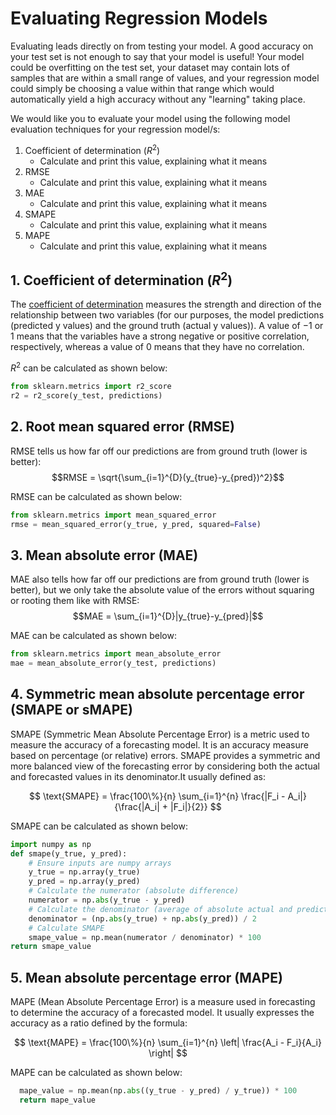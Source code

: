 # Evaluating Regression Models

Evaluating leads directly on from testing your model. A good accuracy on your test set is not enough to say that your model is useful! Your model could be overfitting on the test set, your dataset may contain lots of samples that are within a small range of values, and your regression model could simply be choosing a value within that range which would automatically yield a high accuracy without any "learning" taking place.

We would like you to evaluate your model using the following model evaluation techniques for your regression model/s:

1. Coefficient of determination ($R^{2}$)
    - Calculate and print this value, explaining what it means
2. RMSE
    - Calculate and print this value, explaining what it means
3. MAE
    - Calculate and print this value, explaining what it means
4. SMAPE
   - Calculate and print this value, explaining what it means
5. MAPE
   - Calculate and print this value, explaining what it means
    

## 1. Coefficient of determination ($R^{2}$)

The [coefficient of determination](https://en.wikipedia.org/wiki/Coefficient_of_determination) measures the strength and direction of the relationship between two variables (for our purposes, the model predictions (predicted y values) and the ground truth (actual y values)). A value of $-1$ or $1$ means that the variables have a strong negative or positive correlation, respectively, whereas a value of $0$ means that they have no correlation.

$R^{2}$ can be calculated as shown below:
```python
from sklearn.metrics import r2_score
r2 = r2_score(y_test, predictions)
```

## 2. Root mean squared error (RMSE)

RMSE tells us how far off our predictions are from ground truth (lower is better):
$$RMSE = \sqrt{\sum_{i=1}^{D}(y_{true}-y_{pred})^2}$$

RMSE can be calculated as shown below:
```python
from sklearn.metrics import mean_squared_error
rmse = mean_squared_error(y_true, y_pred, squared=False)
```

## 3. Mean absolute error (MAE)

MAE also tells how far off our predictions are from ground truth (lower is better), but we only take the absolute value of the errors without squaring or rooting them like with RMSE:
$$MAE = \sum_{i=1}^{D}|y_{true}-y_{pred}|$$

MAE can be calculated as shown below:
```python
from sklearn.metrics import mean_absolute_error
mae = mean_absolute_error(y_test, predictions)
```


## 4. Symmetric mean absolute percentage error (SMAPE or sMAPE)

SMAPE (Symmetric Mean Absolute Percentage Error) is a metric used to measure the accuracy of a forecasting model. It is an accuracy measure based on percentage (or relative) errors. SMAPE provides a symmetric and more balanced view of the forecasting error by considering both the actual and forecasted values in its denominator.It usually defined as:

$$
\text{SMAPE} = \frac{100\%}{n} \sum_{i=1}^{n} \frac{|F_i - A_i|}{\frac{|A_i| + |F_i|}{2}}
$$

SMAPE can be calculated as shown below:
```python
import numpy as np
def smape(y_true, y_pred):
    # Ensure inputs are numpy arrays
    y_true = np.array(y_true)
    y_pred = np.array(y_pred)
    # Calculate the numerator (absolute difference)
    numerator = np.abs(y_true - y_pred)
    # Calculate the denominator (average of absolute actual and predicted values)
    denominator = (np.abs(y_true) + np.abs(y_pred)) / 2
    # Calculate SMAPE
    smape_value = np.mean(numerator / denominator) * 100
return smape_value
```


## 5. Mean absolute percentage error (MAPE)
MAPE (Mean Absolute Percentage Error) is a measure used in forecasting to determine the accuracy of a forecasted model. It usually expresses the accuracy as a ratio defined by the formula:

$$
\text{MAPE} = \frac{100\%}{n} \sum_{i=1}^{n} \left| \frac{A_i - F_i}{A_i} \right|
$$

MAPE can be calculated as shown below:
```python
  mape_value = np.mean(np.abs((y_true - y_pred) / y_true)) * 100
  return mape_value
```


